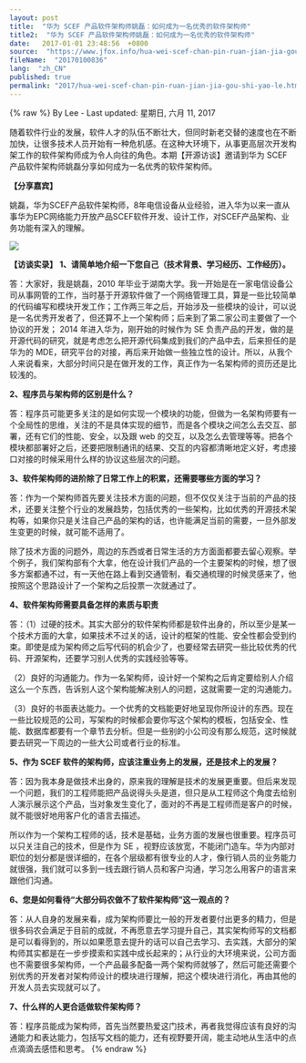 ```yaml
---
layout: post
title:  "华为 SCEF 产品软件架构师姚磊：如何成为一名优秀的软件架构师"
title2:  "华为 SCEF 产品软件架构师姚磊：如何成为一名优秀的软件架构师"
date:   2017-01-01 23:48:56  +0800
source:  "https://www.jfox.info/hua-wei-scef-chan-pin-ruan-jian-jia-gou-shi-yao-le.html"
fileName:  "20170100836"
lang:  "zh_CN"
published: true
permalink: "2017/hua-wei-scef-chan-pin-ruan-jian-jia-gou-shi-yao-le.html"
---
```

{% raw %}
By Lee - Last updated: 星期日, 六月 11, 2017

随着软件行业的发展，软件人才的队伍不断壮大，但同时新老交替的速度也在不断加快，让很多技术人员开始有一种危机感。在这种大环境下，从事更高层次开发构架工作的软件架构师成为令人向往的角色。本期【开源访谈】邀请到华为 SCEF 产品软件架构师姚磊分享如何成为一名优秀的软件架构师。

**【分享嘉宾】**

姚磊，华为SCEF产品软件架构师，8年电信设备从业经验，进入华为以来一直从事华为EPC网络能力开放产品SCEF软件开发、设计工作，对SCEF产品架构、业务功能有深入的理解。

![](6f785ab.jpg)

**【访谈实录】**
**1、请简单地介绍一下您自己（技术背景、学习经历、工作经历）。**

答：大家好，我是姚磊，2010 年毕业于湖南大学。我一开始是在一家电信设备公司从事网管的工作，当时基于开源软件做了一个网络管理工具，算是一些比较简单的代码编写和模块开发工作；工作两三年之后，开始涉及一些模块的设计，可以说是一名优秀开发者了，但还算不上一个架构师；后来到了第二家公司主要做了一个协议的开发； 2014 年进入华为，刚开始的时候作为 SE 负责产品的开发，做的是开源代码的研究，就是考虑怎么把开源代码集成到我们的产品中去，后来担任的是华为的 MDE，研究平台的对接，再后来开始做一些独立性的设计。所以，从我个人来说看来，大部分时间只是在做开发的工作，真正作为一名架构师的资历还是比较浅的。

**2、程序员与架构师的区别是什么？**

答：程序员可能更多关注的是如何实现一个模块的功能，但做为一名架构师要有一个全局性的思维，关注的不是具体实现的细节，而是各个模块之间怎么去交互、部署，还有它们的性能、安全，以及跟 web 的交互，以及怎么去管理等等。把各个模块都部署好之后，还要把限制通讯的结果、交互的内容都清晰地定义好，考虑接口对接的时候采用什么样的协议这些层次的问题。

**3、软件架构师的进阶除了日常工作上的积累，还需要哪些方面的学习？**

答：作为一个架构师首先要关注技术方面的问题，但不仅仅关注于当前的产品的技术，还要关注整个行业的发展趋势，包括优秀的一些架构，比如优秀的开源技术架构等，如果你只是关注自己产品的架构的话，也许能满足当前的需要，一旦外部发生变更的时候，就可能不适用了。

除了技术方面的问题外，周边的东西或者日常生活的方方面面都要去留心观察。举个例子，我们架构部有个大拿，他在设计我们产品的一个主要架构的时候，想了很多方案都通不过，有一天他在路上看到交通管制，看交通梳理的时候灵感来了，他按照这个思路设计了一个架构之后投票一次就通过了。

**4、软件架构师需要具备怎样的素质与职责**

答：（1）过硬的技术。其实大部分的软件架构师都是软件出身的，所以至少是某一个技术方面的大拿，如果技术不过关的话，设计的框架的性能、安全性都会受到约束。即使是成为架构师之后写代码的机会少了，也要经常去研究一些比较优秀的代码、开源架构，还要学习别人优秀的实践经验等等。

（2）良好的沟通能力。作为一名架构师，设计好一个架构之后肯定要给别人介绍这么一个东西，告诉别人这个架构能解决别人的问题，这就需要一定的沟通能力。

（3）良好的书面表达能力。一个优秀的文档能更好地呈现你所设计的东西。现在一些比较规范的公司，写架构的时候都会要你写这个架构的模板，包括安全、性能、数据库都要有一个章节去分析。但是一些别的小公司没有那么规范，这时候就要去研究一下周边的一些大公司或者行业的标准。

**5、作为 SCEF 软件的架构师，应该注重业务上的发展，还是技术上的发展？**

答：因为我本身是做技术出身的，原来我的理解是技术的发展更重要。但后来发现一个问题，我们的工程师能把产品说得头头是道，但只是从工程师这个角度去给别人演示展示这个产品，当对象发生变化了，面对的不再是工程师而是客户的时候，就不能很好地用客户化的语言去描述。

所以作为一个架构工程师的话，技术是基础，业务方面的发展也很重要。程序员可以只关注自己的技术，但是作为 SE ，视野应该放宽，不能闭门造车。华为内部对职位的划分都是很详细的，在各个层级都有很专业的人才，像行销人员的业务能力就很强，我们就可以多到一线去跟行销人员和客户沟通，学习怎么用客户的语言来跟他们沟通。

**6、您是如何看待“大部分码农做不了软件架构师”这一观点的？**

答：从人自身的发展来看，成为架构师要比一般的开发者要付出更多的精力，但是很多码农会满足于目前的成就，不再愿意去学习提升自己，其实架构师写的文档都是可以看得到的，所以如果愿意去提升的话可以自己去学习、去实践，大部分的架构师其实都是在一步步摸索和实践中成长起来的；从行业的大环境来说，公司方面也不需要很多架构师，一个产品最多配备一两个架构师就够了，然后可能还需要个别优秀的开发者对架构师设计的模块进行理解，把这个模块进行消化，再由其他的开发人员去实现就可以了。

**7、什么样的人更合适做软件架构师？**

答：程序员能成为架构师，首先当然要热爱这门技术，再者我觉得应该有良好的沟通能力和表达能力，包括写文档的能力，还有视野要开阔，能主动地从生活中的点点滴滴去感悟和思考。
{% endraw %}